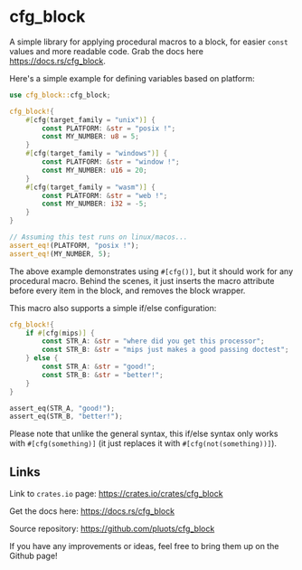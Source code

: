 # cfg_block

A simple library for applying procedural macros to a block, for easier `const`
values and more readable code. Grab the docs here <https://docs.rs/cfg_block>.

Here's a simple example for defining variables based on platform:

```rs
use cfg_block::cfg_block;

cfg_block!{
    #[cfg(target_family = "unix")] {
        const PLATFORM: &str = "posix !";
        const MY_NUMBER: u8 = 5;
    }
    #[cfg(target_family = "windows")] {
        const PLATFORM: &str = "window !";
        const MY_NUMBER: u16 = 20;
    }
    #[cfg(target_family = "wasm")] {
        const PLATFORM: &str = "web !";
        const MY_NUMBER: i32 = -5;
    }
}

// Assuming this test runs on linux/macos...
assert_eq!(PLATFORM, "posix !");
assert_eq!(MY_NUMBER, 5);
```

The above example demonstrates using `#[cfg()]`, but it should work for any
procedural macro. Behind the scenes, it just inserts the macro attribute before
every item in the block, and removes the block wrapper.

This macro also supports a simple if/else configuration:

```rs
cfg_block!{
    if #[cfg(mips)] {
        const STR_A: &str = "where did you get this processor";
        const STR_B: &str = "mips just makes a good passing doctest";
    } else {
        const STR_A: &str = "good!";
        const STR_B: &str = "better!";
    }
}

assert_eq(STR_A, "good!");
assert_eq(STR_B, "better!");
```

Please note that unlike the general syntax, this if/else syntax only works with
`#[cfg(something)]` (it just replaces it with `#[cfg(not(something))]`).

## Links

Link to `crates.io` page: <https://crates.io/crates/cfg_block>

Get the docs here: <https://docs.rs/cfg_block>

Source repository: <https://github.com/pluots/cfg_block>

If you have any improvements or ideas, feel free to bring them up on the Github
page!
